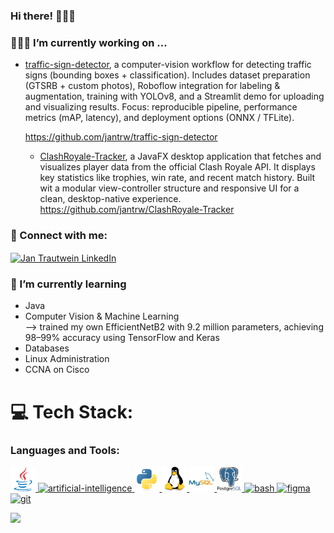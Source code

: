 ### Hi there! 👋🖖🤖

### 🧑🏻‍💻 I’m currently working on ...
  - [traffic-sign-detector](https://github.com/jantrw/traffic-sign-detector), a computer-vision workflow for detecting traffic signs (bounding boxes + classification). Includes dataset preparation (GTSRB + custom photos), Roboflow integration for labeling & augmentation, training with YOLOv8, and a Streamlit demo for uploading and visualizing results. Focus: reproducible pipeline, performance metrics (mAP, latency), and deployment options (ONNX / TFLite).
                                                                                                                                                                                   
    https://github.com/jantrw/traffic-sign-detector
    
    - [ClashRoyale-Tracker](https://github.com/jantrw/ClashRoyale-Tracker), a JavaFX desktop application that fetches and visualizes player data from the official Clash Royale API. It displays key statistics like trophies, win rate, and recent match history. Built wit a modular view-controller structure and responsive UI for a clean, desktop-native experience.                                                                                                                                                                                     
    https://github.com/jantrw/ClashRoyale-Tracker
    
### 🤝 Connect with me:

<p align="left">
   <a href="https://www.linkedin.com/in/jan-trautwein" target="_blank">
    <img align="center" src="https://raw.githubusercontent.com/rahuldkjain/github-profile-readme-generator/master/src/images/icons/Social/linked-in-alt.svg" alt="Jan Trautwein LinkedIn" height="30" width="40" />
  </a>
</p>
    
### 🌱 I’m currently learning 
  - Java
  - Computer Vision & Machine Learning   <br>                                                                                                                                                                                                                                          --> trained my own EfficientNetB2 with 9.2 million parameters, achieving 98–99% accuracy using TensorFlow and Keras
  - Databases
  - Linux Administration
  - CCNA on Cisco

# 💻 Tech Stack:

<h3 align="left">Languages and Tools:</h3>
<p align="left">
  <a href="https://www.java.com" target="_blank" rel="noreferrer">
    <img src="https://raw.githubusercontent.com/devicons/devicon/master/icons/java/java-original.svg" alt="java" width="40" height="40"/>
  </a>
  <a href="https://n8n.io" target="_blank" rel="noreferrer">
  <img width="40" height="40" src="https://img.icons8.com/ios-filled/50/artificial-intelligence.png" alt="artificial-intelligence"/>
  </a>
  <a href="https://www.python.org" target="_blank" rel="noreferrer">
    <img src="https://raw.githubusercontent.com/devicons/devicon/master/icons/python/python-original.svg" alt="python" width="40" height="40"/>
  </a>
  <a href="https://www.linux.org/" target="_blank" rel="noreferrer">
    <img src="https://raw.githubusercontent.com/devicons/devicon/master/icons/linux/linux-original.svg" alt="linux" width="40" height="40"/>
  </a>
  <a href="https://www.mysql.com/" target="_blank" rel="noreferrer">
    <img src="https://raw.githubusercontent.com/devicons/devicon/master/icons/mysql/mysql-original-wordmark.svg" alt="mysql" width="40" height="40"/>
  </a>
  <a href="https://www.postgresql.org" target="_blank" rel="noreferrer">
    <img src="https://raw.githubusercontent.com/devicons/devicon/master/icons/postgresql/postgresql-original-wordmark.svg" alt="postgresql" width="40" height="40"/>
  </a>
  <a href="https://www.gnu.org/software/bash/" target="_blank" rel="noreferrer">
    <img src="https://www.vectorlogo.zone/logos/gnu_bash/gnu_bash-icon.svg" alt="bash" width="40" height="40"/>
  </a>
  <a href="https://www.figma.com/" target="_blank" rel="noreferrer">
    <img src="https://www.vectorlogo.zone/logos/figma/figma-icon.svg" alt="figma" width="40" height="40"/>
  </a>
  <a href="https://git-scm.com/" target="_blank" rel="noreferrer">
    <img src="https://www.vectorlogo.zone/logos/git-scm/git-scm-icon.svg" alt="git" width="40" height="40"/>
  </a>
</p>

<img src='https://i.imgur.com/9FhaE5v.jpeg' style="height: 400px;"/>

